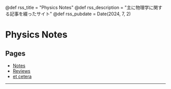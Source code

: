 @def rss_title = "Physics Notes"
@def rss_description = "主に物理学に関する記事を綴ったサイト"
@def rss_pubdate = Date(2024, 7, 2)

# Physics Notes

<!-- ## Abstract -->

<!--\tableofcontents you can use \toc as well -->




## Pages

* [Notes](/Notes/Notes/)
* [Reviews](/Reviews/Reviews/)
* [et cetera](/et_cetera/et_cetera/)

---

